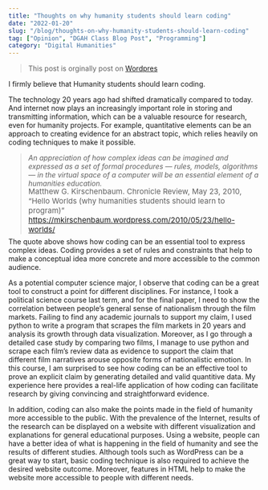 ```yaml
---
title: "Thoughts on why humanity students should learn coding"
date: "2022-01-20"
slug: "/blog/thoughts-on-why-humanity-students-should-learn-coding"
tag: ["Opinion", "DGAH Class Blog Post", "Programming"]
category: "Digital Humanities"
---
```


<blockquote class = "origin"> <p>This post is orginally post on <a href="https://hh2022.amason.sites.carleton.edu/week-3/thoughs-on-why-humanities-students-should-learn-coding/">Wordpres</a></p></blockquote>

I firmly believe that Humanity students should learn coding.

The technology 20 years ago had shifted dramatically compared to today. And internet now plays an increasingly important role in storing and transmitting information, which can be a valuable resource for research, even for humanity projects. For example, quantitative elements can be an approach to creating evidence for an abstract topic, which relies heavily on coding techniques to make it possible.

> <em>An appreciation of how complex ideas can be imagined and expressed as a set of formal procedures — rules, models, algorithms — in the virtual space of a computer will be an essential element of a humanities education.</em><p style="font-size: 15px; margin-top: -1rem;margin-bottom: -0.5rem;">Matthew G. Kirschenbaum. Chronicle Review, May 23, 2010, “Hello Worlds (why humanities students should learn to program)” https://mkirschenbaum.wordpress.com/2010/05/23/hello-worlds/</p>

The quote above shows how coding can be an essential tool to express complex ideas. Coding provides a set of rules and constraints that help to make a conceptual idea more concrete and more accessible to the common audience.

As a potential computer science major, I observe that coding can be a great tool to construct a point for different disciplines. For instance, I took a political science course last term, and for the final paper, I need to show the correlation between people’s general sense of nationalism through the film markets. Failing to find any academic journals to support my claim, I used python to write a program that scrapes the film markets in 20 years and analysis its growth through data visualization. Moreover, as I go through a detailed case study by comparing two films, I manage to use python and scrape each film’s review data as evidence to support the claim that different film narratives arouse opposite forms of nationalistic emotion. In this course, I am surprised to see how coding can be an effective tool to prove an explicit claim by generating detailed and valid quantitive data. My experience here provides a real-life application of how coding can facilitate research by giving convincing and straightforward evidence.

In addition, coding can also make the points made in the field of humanity more accessible to the public. With the prevalence of the Internet, results of the research can be displayed on a website with different visualization and explanations for general educational purposes. Using a website, people can have a better idea of what is happening in the field of humanity and see the results of different studies. Although tools such as WordPress can be a great way to start, basic coding technique is also required to achieve the desired website outcome. Moreover, features in HTML help to make the website more accessible to people with different needs.
